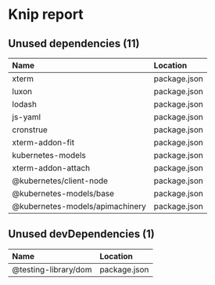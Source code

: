# Knip report

## Unused dependencies (11)

| Name                            | Location     |
|:--------------------------------|:-------------|
| xterm                           | package.json |
| luxon                           | package.json |
| lodash                          | package.json |
| js-yaml                         | package.json |
| cronstrue                       | package.json |
| xterm-addon-fit                 | package.json |
| kubernetes-models               | package.json |
| xterm-addon-attach              | package.json |
| @kubernetes/client-node         | package.json |
| @kubernetes-models/base         | package.json |
| @kubernetes-models/apimachinery | package.json |

## Unused devDependencies (1)

| Name                 | Location     |
|:---------------------|:-------------|
| @testing-library/dom | package.json |

